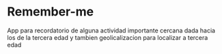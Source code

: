# Remember-me
App para recordatorio de alguna actividad importante cercana dada hacia los de la tercera edad y tambien geolicalizacion para localizar a tercera edad
